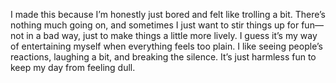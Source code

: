 I made this because I’m honestly just bored and felt like trolling a bit. There’s nothing much going on, and sometimes I just want to stir things up for fun—not in a bad way, just to make things a little more lively. I guess it’s my way of entertaining myself when everything feels too plain. I like seeing people’s reactions, laughing a bit, and breaking the silence. It’s just harmless fun to keep my day from feeling dull.
